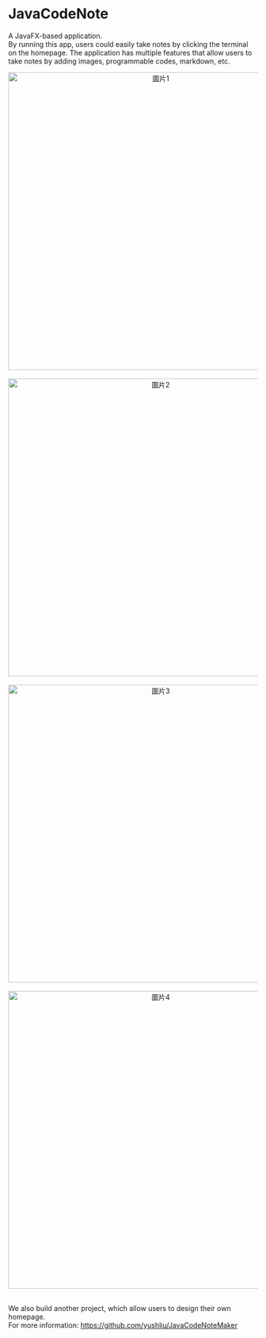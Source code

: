 # JavaCodeNote  
A JavaFX-based application.  
By running this app, users could easily take notes by clicking the terminal on the homepage.
The application has multiple features that allow users to take notes by adding images, programmable codes, markdown, etc.
&nbsp;
<div  align="center">    
<img src="https://user-images.githubusercontent.com/92939085/217281261-ab737805-af68-49a5-88fe-041f5cc5ddc6.png" width = "600" alt="圖片1" align=center />
</div>
&nbsp;
<div  align="center">    
<img src="https://user-images.githubusercontent.com/92939085/217281323-9c8d53e6-e3ed-4567-9613-4b0f8e944982.png" width = "600" alt="圖片2" align=center />
</div>
&nbsp;
<div  align="center">    
<img src="https://user-images.githubusercontent.com/92939085/217281345-8aa98f7a-82bd-4752-98da-e3d8551c7369.png" width = "600" alt="圖片3" align=center />
</div>
&nbsp;
<div  align="center">    
<img src="https://user-images.githubusercontent.com/92939085/217281356-f3511fd1-9263-4a26-b97f-d672efc83a67.png" width = "600" alt="圖片4" align=center />
</div>
&nbsp;

We also build another project, which allow users to design their own homepage.  
For more information: https://github.com/yushliu/JavaCodeNoteMaker
